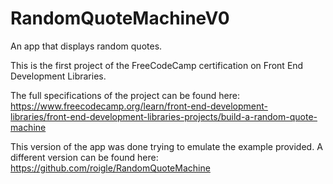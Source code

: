 # RandomQuoteMachineV0

An app that displays random quotes.

This is the first project of the FreeCodeCamp certification on Front End Development Libraries.

The full specifications of the project can be found here: https://www.freecodecamp.org/learn/front-end-development-libraries/front-end-development-libraries-projects/build-a-random-quote-machine

This version of the app was done trying to emulate the example provided. A different version can be found here: https://github.com/roigle/RandomQuoteMachine
